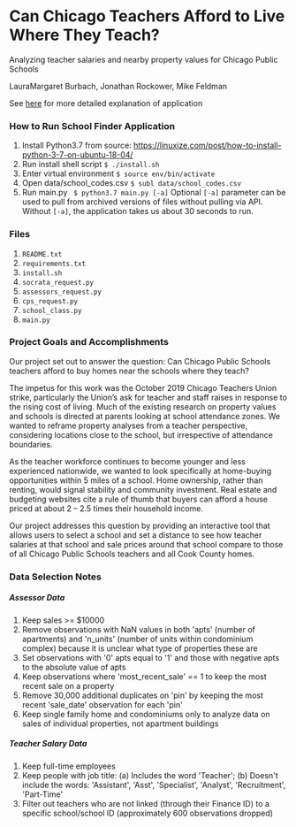 # Can Chicago Teachers Afford to Live Where They Teach?
Analyzing teacher salaries and nearby property values for Chicago Public Schools

LauraMargaret Burbach, Jonathan Rockower, Mike Feldman

See [here](https://github.com/FeldmanMike/school-finder/blob/master/burbach-jrockower-mikefeldman.pdf) for more detailed explanation of application

### How to Run School Finder Application
1. Install Python3.7 from source:
    https://linuxize.com/post/how-to-install-python-3-7-on-ubuntu-18-04/
2. Run install shell script
    `$ ./install.sh`
3. Enter virtual environment
    `$ source env/bin/activate`
4. Open data/school_codes.csv
    `$ subl data/school_codes.csv`
5. Run main.py
   ` $ python3.7 main.py [-a]`
      Optional `[-a]` parameter can be used to pull from archived versions of
      files without pulling via API. Without `[-a]`, the application takes us
      about 30 seconds to run.

### Files
1. `README.txt`
2. `requirements.txt`
3. `install.sh`
4. `socrata_request.py`
5. `assessors_request.py`
6. `cps_request.py`
7. `school_class.py`
8. `main.py`

### Project Goals and Accomplishments
Our project set out to answer the question: Can Chicago Public Schools teachers afford to buy homes near the schools where they teach?

The impetus for this work was the October 2019 Chicago Teachers Union strike, particularly the Union’s ask for teacher and staff raises in response to the rising cost of living. Much of the existing research on property values and schools is directed at parents looking at school attendance zones. We wanted to reframe property analyses from a teacher perspective, considering locations close to the school, but irrespective of attendance boundaries.

As the teacher workforce continues to become younger and less experienced nationwide, we wanted to look specifically at home-buying opportunities within 5 miles of a school. Home ownership, rather than renting, would signal stability and community investment. Real estate and budgeting websites cite a rule of thumb that buyers can afford a house priced at about 2 – 2.5 times their household income.

Our project addresses this question by providing an interactive tool that allows users to select a school and set a distance to see how teacher salaries at that school and sale prices around that school compare to those of all Chicago Public Schools teachers and all Cook County homes.

### Data Selection Notes
##### Assessor Data
1. Keep sales >= $10000
2. Remove observations with NaN values in both 'apts' (number of apartments) and 'n_units' (number of units within condominium complex) because it is unclear what type of properties these are
3. Set observations with '0' apts equal to '1' and those with negative apts to the absolute value of apts
4. Keep observations where 'most_recent_sale' == 1 to keep the most recent sale on a property
5. Remove 30,000 additional duplicates on 'pin' by keeping the most recent 'sale_date' observation for each 'pin'
6. Keep single family home and condominiums only to analyze data on sales of individual properties, not apartment buildings

##### Teacher Salary Data
1. Keep full-time employees
2. Keep people with job title: (a) Includes the word 'Teacher'; (b) Doesn't include the words: 'Assistant', 'Asst', 'Specialist', 'Analyst', 'Recruitment', 'Part-Time'
3. Filter out teachers who are not linked (through their Finance ID) to a specific school/school ID (approximately 600 observations dropped)
